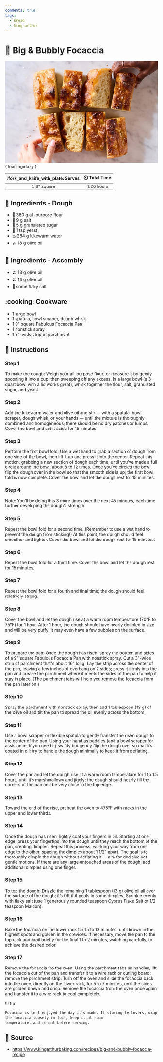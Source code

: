 ```yaml
---
comments: true
tags:
  - bread
  - king-arthur
---
```

# :bread: Big & Bubbly Focaccia

![Big and Bubbly Focaccia][1]{ loading=lazy }

| :fork_and_knife_with_plate: Serves | :timer_clock: Total Time |
|:----------------------------------:|:-----------------------: |
| 1 8" square | 4.20 hours |

## :salt: Ingredients - Dough

- :ear_of_rice: 360 g all-purpose flour
- :salt: 9 g salt
- :candy: 5 g granulated sugar
- :microbe: 1 tsp yeast
- :hotsprings: 284 g lukewarm water
- :olive: 18 g olive oil

## :salt: Ingredients - Assembly

- :olive: 13 g olive oil
- :olive: 13 g olive oil
- :salt: some flaky salt

## :cooking: Cookware

- 1 large bowl
- 1 spatula, bowl scraper, dough whisk
- 1 9" square Fabulous Focaccia Pan
- 1 nonstick spray
- 1 3"-wide strip of parchment

## :pencil: Instructions

### Step 1

To make the dough: Weigh your all-purpose flour; or measure it by gently spooning it into a cup, then sweeping off any
excess. In a large bowl (a 3-quart bowl with a lid works great), whisk together the flour, salt, granulated sugar, and
yeast.

### Step 2

Add the lukewarm water and olive oil and stir — with a spatula, bowl scraper, dough whisk, or your hands — until the
mixture is thoroughly combined and homogeneous; there should be no dry patches or lumps. Cover the bowl and set it aside
for 15 minutes.

### Step 3

Perform the first bowl fold: Use a wet hand to grab a section of dough from one side of the bowl, then lift it up and
press it into the center. Repeat this motion, grabbing a new section of dough each time, until you've made a full circle
around the bowl, about 8 to 12 times. Once you’ve circled the bowl, flip the dough over in the bowl so that the smooth
side is up; the first bowl fold is now complete. Cover the bowl and let the dough rest for 15 minutes.

### Step 4

Note: You’ll be doing this 3 more times over the next 45 minutes, each time further developing the dough’s strength.

### Step 5

Repeat the bowl fold for a second time. (Remember to use a wet hand to prevent the dough from sticking!) At this point,
the dough should feel smoother and tighter. Cover the bowl and let the dough rest for 15 minutes.

### Step 6

Repeat the bowl fold for a third time. Cover the bowl and let the dough rest for 15 minutes.

### Step 7

Repeat the bowl fold for a fourth and final time; the dough should feel relatively strong.

### Step 8

Cover the bowl and let the dough rise at a warm room temperature (70°F to 75°F) for 1 hour. After 1 hour, the dough
should have nearly doubled in size and will be very puffy; it may even have a few bubbles on the surface.

### Step 9

To prepare the pan: Once the dough has risen, spray the bottom and sides of a 9" square Fabulous Focaccia Pan with
nonstick spray. Cut a 3"-wide strip of parchment that's about 16" long. Lay the strip across the center of the pan,
leaving a few inches of overhang on 2 sides; press it firmly into the pan and crease the parchment where it meets the
sides of the pan to help it stay in place. (The parchment tabs will help you remove the focaccia from the pan later on.)

### Step 10

Spray the parchment with nonstick spray, then add 1 tablespoon (13 g) of the olive oil and tilt the pan to spread the
oil evenly across the bottom.

### Step 11

Use a bowl scraper or flexible spatula to gently transfer the risen dough to the center of the pan. Using your hand as
paddles (and a bowl scraper for assistance, if you need it) swiftly but gently flip the dough over so that it’s coated
in oil; try to handle the dough minimally to keep it from deflating.

### Step 12

Cover the pan and let the dough rise at a warm room temperature for 1 to 1.5 hours, until it’s marshmallowy and
jiggly; the dough should nearly fill the corners of the pan and be very close to the top edge.

### Step 13

Toward the end of the rise, preheat the oven to 475°F with racks in the upper and lower thirds.

### Step 14

Once the dough has risen, lightly coat your fingers in oil. Starting at one edge, press your fingertips into the dough
until they reach the bottom of the pan, creating dimples. Repeat this process, working your way from one edge to the
other, spacing the dimples about 1 1/2" apart. The goal is to thoroughly dimple the dough without deflating it — aim
for decisive yet gentle motions. If there are any large untouched areas of the dough, add additional dimples using one
finger.

### Step 15

To top the dough: Drizzle the remaining 1 tablespoon (13 g) olive oil all over the surface of the dough; it’s OK if it
pools in some dimples. Sprinkle evenly with flaky salt (use 1 generously rounded teaspoon Cyprus Flake Salt or 1/2
teaspoon Maldon).

### Step 16

Bake the focaccia on the lower rack for 15 to 18 minutes, until brown in the highest spots and golden in the crevices.
If necessary, move the pan to the top rack and broil briefly for the final 1 to 2 minutes, watching carefully, to
achieve the desired color.

### Step 17

Remove the focaccia fro the oven. Using the parchment tabs as handles, lift the focaccia out of the pan and transfer it
to a wire rack or cutting board; remove the parchment strip. Turn off the oven and slide the focaccia back into the
oven, directly on the lower rack, for 5 to 7 minutes, until the sides are golden brown and crisp. Remove the focaccia
from the oven once again and transfer it to a wire rack to cool completely.

!!! tip

    Focaccia is best enjoyed the day it's made. If storing leftovers, wrap the focaccia loosely in foil, keep it at room
    temperature, and reheat before serving.

## :link: Source

- <https://www.kingarthurbaking.com/recipes/big-and-bubbly-focaccia-recipe>

[1]: <../assets/images/big-and-bubbly-focaccia.jpg>
